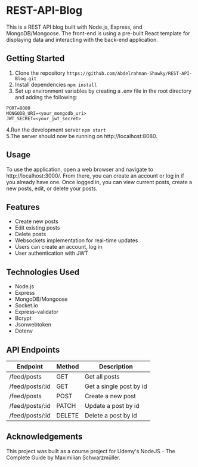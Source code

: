 # REST-API-Blog
This is a REST API blog built with Node.js, Express, and MongoDB/Mongoose. The front-end is using a pre-built React 
template for displaying data and interacting with the back-end application.
## Getting Started
1. Clone the repository ```https://github.com/Abdelrahman-Shawky/REST-API-Blog.git```
2. Install dependencies ```npm install```
3. Set up environment variables by creating a .env file in the root directory and adding the following:
```
PORT=8080
MONGODB_URI=<your_mongodb_uri>
JWT_SECRET=<your_jwt_secret>
```
4.Run the development server 
```npm start``` <br>
5.The server should now be running on http://localhost:8080.

## Usage
To use the application, open a web browser and navigate to http://localhost:3000/. From there, you can create an account or log in 
if you already have one. Once logged in, you can view current posts, create a new posts, edit, or delete your posts.

## Features
- Create new posts
- Edit existing posts
- Delete posts
- Websockets implementation for real-time updates
- Users can create an account, log in
- User authentication with JWT

## Technologies Used
- Node.js
- Express
- MongoDB/Mongoose
- Socket.io
- Express-validator
- Bcrypt
- Jsonwebtoken
- Dotenv

## API Endpoints

| Endpoint                     | Method | Description                                         |
| -----------------------------| ------ | ----------------------------------------------------|
| /feed/posts                   | GET    | Get all posts                                       |
| /feed/posts/:id         | GET    | Get a single post by id                             |
| /feed/posts             | POST   | Create a new post                                   |
| /feed/posts/:id         | PATCH    | Update a post by id                                |
| /feed/posts/:id         | DELETE | Delete a post by id     

## Acknowledgements
This project was built as a course project for Udemy's NodeJS - The Complete Guide by Maximilian Schwarzmüller.
